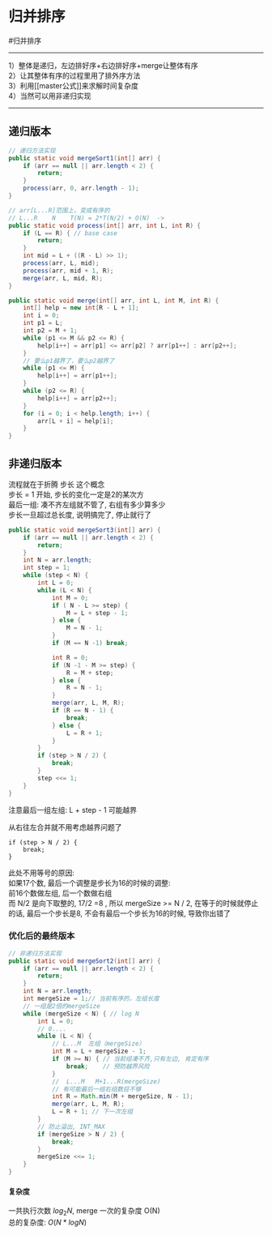 # 归并排序

#归并排序 

---


1）整体是递归，左边排好序+右边排好序+merge让整体有序  
2）让其整体有序的过程里用了排外序方法  
3）利用[[master公式]]来求解时间复杂度  
4）当然可以用非递归实现  


---
## 递归版本

```java
// 递归方法实现
public static void mergeSort1(int[] arr) {
    if (arr == null || arr.length < 2) {
        return;
    }
    process(arr, 0, arr.length - 1);
}

// arr[L...R]范围上，变成有序的
// L...R    N    T(N) = 2*T(N/2) + O(N)  ->
public static void process(int[] arr, int L, int R) {
    if (L == R) { // base case
        return;
    }
    int mid = L + ((R - L) >> 1);
    process(arr, L, mid);
    process(arr, mid + 1, R);
    merge(arr, L, mid, R);
}

public static void merge(int[] arr, int L, int M, int R) {
    int[] help = new int[R - L + 1];
    int i = 0;
    int p1 = L;
    int p2 = M + 1;
    while (p1 <= M && p2 <= R) {
        help[i++] = arr[p1] <= arr[p2] ? arr[p1++] : arr[p2++];
    }
    // 要么p1越界了，要么p2越界了
    while (p1 <= M) {
        help[i++] = arr[p1++];
    }
    while (p2 <= R) {
        help[i++] = arr[p2++];
    }
    for (i = 0; i < help.length; i++) {
        arr[L + i] = help[i];
    }
}
```

## 非递归版本

流程就在于折腾  步长 这个概念   
步长 = 1 开始, 步长的变化一定是2的某次方      
最后一组: 凑不齐左组就不管了, 右组有多少算多少   
步长一旦超过总长度, 说明搞完了, 停止就行了


```java
public static void mergeSort3(int[] arr) {
    if (arr == null || arr.length < 2) {
        return;
    }
    int N = arr.length;
    int step = 1;
    while (step < N) {
        int L = 0;
        while (L < N) {
            int M = 0;
            if ( N - L >= step) {
                M = L + step - 1;
            } else {
                M = N - 1;
            }
            if (M == N -1) break;

            int R = 0;
            if (N -1 - M >= step) {
                R = M + step;
            } else {
                R = N - 1;
            }
            merge(arr, L, M, R);
            if (R == N - 1) {
                break;
            } else {
                L = R + 1;
            }
        }
        if (step > N / 2) {
            break;
        }
        step <<= 1;
    }
}
```


注意最后一组左组: L + step - 1 可能越界

从右往左合并就不用考虑越界问题了

```
if (step > N / 2) {
    break;
}
```
此处不用等号的原因:  
如果17个数, 最后一个调整是步长为16的时候的调整:   
前16个数做左组, 后一个数做右组   
而 N/2 是向下取整的, 17/2 =8 , 所以 mergeSize >= N / 2, 
在等于的时候就停止的话, 最后一个步长是8, 不会有最后一个步长为16的时候, 导致你出错了

### 优化后的最终版本

```java
// 非递归方法实现
public static void mergeSort2(int[] arr) {
    if (arr == null || arr.length < 2) {
        return;
    }
    int N = arr.length;
    int mergeSize = 1;// 当前有序的，左组长度
    // 一组是2倍的mergeSize
    while (mergeSize < N) { // log N
        int L = 0;
        // 0.... 
        while (L < N) {
            // L...M  左组（mergeSize）
            int M = L + mergeSize - 1;
            if (M >= N) { // 当前组凑不齐,只有左边, 肯定有序
                break;    // 预防越界风险
            }
            //  L...M   M+1...R(mergeSize)
            // 有可能最后一组右组数目不够
            int R = Math.min(M + mergeSize, N - 1);
            merge(arr, L, M, R);
            L = R + 1; // 下一次左组
        }
        // 防止溢出, INT_MAX
        if (mergeSize > N / 2) {
            break;
        }
        mergeSize <<= 1;
    }
}
```


#### 复杂度
一共执行次数  $log_2N$, merge 一次的复杂度 O(N)  
总的复杂度: $O(N*logN)$